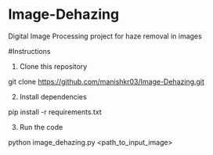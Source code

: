 # Image-Dehazing
Digital Image Processing project for haze removal in images

#Instructions

1. Clone this repository

git clone https://github.com/manishkr03/Image-Dehazing.git

2. Install dependencies

pip install -r requirements.txt

3. Run the code

python image_dehazing.py <path_to_input_image>
